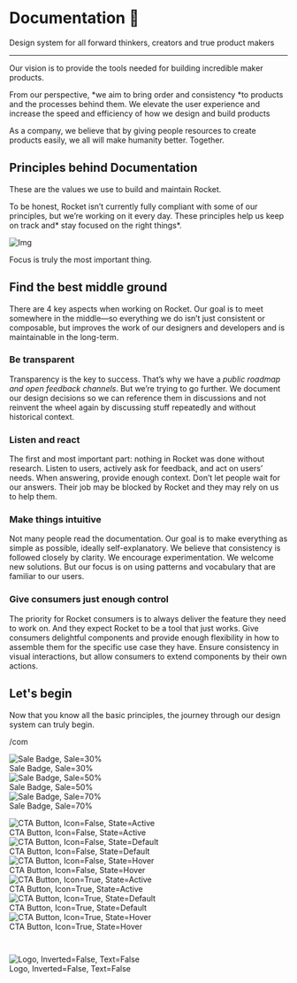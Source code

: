 
# Documentation 🚀

Design system for all forward thinkers, creators and true product makers

---

Our vision is to provide the tools needed for building incredible maker products.

From our perspective, *we aim to bring order and consistency *to products and the processes behind them. We elevate the user experience and increase the speed and efficiency of how we design and build products

As a company, we believe that by giving people resources to create products easily, we all will make humanity better. Together.

## Principles behind Documentation

These are the values we use to build and maintain Rocket.

To be honest, Rocket isn’t currently fully compliant with some of our principles, but we’re working on it every day. These principles help us keep on track and* stay focused on the right things*.

![Img](https://studio-assets.supernova.io/design-systems/14533/9289758a-6300-472a-bbc6-a57098081abf.jpeg?Expires=1990828800&Policy=eyJTdGF0ZW1lbnQiOlt7IlJlc291cmNlIjoiaHR0cHM6Ly9zdHVkaW8tYXNzZXRzLnN1cGVybm92YS5pby9kZXNpZ24tc3lzdGVtcy8xNDUzMy85Mjg5NzU4YS02MzAwLTQ3MmEtYmJjNi1hNTcwOTgwODFhYmYuanBlZyIsIkNvbmRpdGlvbiI6eyJEYXRlTGVzc1RoYW4iOnsiQVdTOkVwb2NoVGltZSI6MTk5MDgyODgwMH19fV19&Signature=E9DL6D-ZtS~4qaH18y5tnHC4gtpQUzZb85NmDFMuezn~MaWHPSumzBv6tXkxGqSgGyKh~9FaYnbfHkcJhU~4F~jdbuY70gbRxUpvnBtyCpz8o0mci-d2A9WoIZ3RGl11izD3c2WMfUaKhSaFlUw8cTGP-9vrqeUi58O2P4zYT9eAeyvOIFzQXgIgljhxiB9mIVU5a4j1vDL8ntJpagEZukKRskOgMrrB4LNQ-nRsvXFF7W5C5EkdoZPZf4jFxcQu2Yj6M9-bqNBXubYMsYYhEXqvqUOAnYVaE59E5PSSe43HKv2gp1ajSJ3ttHtTtCITO8Vyfh1FoTl03Z18ki8iZg__&Key-Pair-Id=APKAJGK34LCCAUR7N6LA)

Focus is truly the most important thing.

## Find the best middle ground

There are 4 key aspects when working on Rocket. Our goal is to meet somewhere in the middle—so everything we do isn’t just consistent or composable, but improves the work of our designers and developers and is maintainable in the long-term.

### Be transparent

Transparency is the key to success. That’s why we have a *public roadmap and open feedback channels*. But we’re trying to go further. We document our design decisions so we can reference them in discussions and not reinvent the wheel again by discussing stuff repeatedly and without historical context.

### Listen and react

The first and most important part: nothing in Rocket was done without research. Listen to users, actively ask for feedback, and act on users’ needs. When answering, provide enough context. Don’t let people wait for our answers. Their job may be blocked by Rocket and they may rely on us to help them.

### Make things intuitive

Not many people read the documentation. Our goal is to make everything as simple as possible, ideally self-explanatory. We believe that consistency is followed closely by clarity. We encourage experimentation. We welcome new solutions. But our focus is on using patterns and vocabulary that are familiar to our users.

### Give consumers just enough control

The priority for Rocket consumers is to always deliver the feature they need to work on. And they expect Rocket to be a tool that just works. Give consumers delightful components and provide enough flexibility in how to assemble them for the specific use case they have. Ensure consistency in visual interactions, but allow consumers to extend components by their own actions.

## Let's begin

Now that you know all the basic principles, the journey through our design system can truly begin.

/com

  
![Sale Badge, Sale=30%](https://studio-assets.supernova.io/design-systems/14533/0ba924d4-916b-4dfe-b830-c23bbf6a6ffe.png?Expires=1990828800&Policy=eyJTdGF0ZW1lbnQiOlt7IlJlc291cmNlIjoiaHR0cHM6Ly9zdHVkaW8tYXNzZXRzLnN1cGVybm92YS5pby9kZXNpZ24tc3lzdGVtcy8xNDUzMy8wYmE5MjRkNC05MTZiLTRkZmUtYjgzMC1jMjNiYmY2YTZmZmUucG5nIiwiQ29uZGl0aW9uIjp7IkRhdGVMZXNzVGhhbiI6eyJBV1M6RXBvY2hUaW1lIjoxOTkwODI4ODAwfX19XX0_&Signature=eWniNWlgmJB5XYQG4BUbPK~LmJmdMjvwyYzOX~7i5mWq40hw-Gapy9gML32AeJG2AX5UrygOURrJGLK5JxDiMxmM9~GK0aRFCKRgezYUxNYgAGQr6XOd57SnKqj9HV1NuFr-3MkPbMUIClfKJmicwZCUJsZkefOOeg7ObY7qg51HlM1XImi8ziLDVhPbU3Zqyyous3gDYuGu0qqgwcAEBm0dJrN~MLriwakax3EFYn3a33nHsHlFpspuiFnGzBc9Ix6wHTEdEReuA81dVauOBXVExKrVEBHJQi9jJ7iXr191sKJVHQbtAS51q-KULJ81zCHDfGap6ponAtEcsDxHwQ__&Key-Pair-Id=APKAJGK34LCCAUR7N6LA)  
Sale Badge, Sale=30%  
![Sale Badge, Sale=50%](https://studio-assets.supernova.io/design-systems/14533/8ff6b7d1-6d68-4c41-9361-e5f68e0fb39e.png?Expires=1990828800&Policy=eyJTdGF0ZW1lbnQiOlt7IlJlc291cmNlIjoiaHR0cHM6Ly9zdHVkaW8tYXNzZXRzLnN1cGVybm92YS5pby9kZXNpZ24tc3lzdGVtcy8xNDUzMy84ZmY2YjdkMS02ZDY4LTRjNDEtOTM2MS1lNWY2OGUwZmIzOWUucG5nIiwiQ29uZGl0aW9uIjp7IkRhdGVMZXNzVGhhbiI6eyJBV1M6RXBvY2hUaW1lIjoxOTkwODI4ODAwfX19XX0_&Signature=bUmwjHiWYP7VPic-jy2ZSgzzSi8aRPZBWm~bSsJpIe4Tb2BJ40MefxxKcVANJGT1Ca7yCopK6qTpHqVjtJJ2dHw3H95Up1FYrwsej9dEBLaNGr9eNepaI8cMsznRyHTWpV3WsCDqdL-If9TXKjM150ag2gaS7eALVtD-6UlN3ZWqFvNxShqfHd1YnRx2K3bqoPc7UpyNG9C2Ybo3oAg4mphS5WQXJxQ6NbxDqlROH9TtsB9eYacQqA3WP5TKpOVrlpR7JUW7qhcbbNFAUgSlDSiWsn891dz9lCdyzZYVBF~~4OACsTbbgQp95~1loHSKb3kbd6nrJjpq1MSvTDA4~A__&Key-Pair-Id=APKAJGK34LCCAUR7N6LA)  
Sale Badge, Sale=50%  
![Sale Badge, Sale=70%](https://studio-assets.supernova.io/design-systems/14533/498800a8-f0d5-4417-a90e-2c8d7f76aef8.png?Expires=1990828800&Policy=eyJTdGF0ZW1lbnQiOlt7IlJlc291cmNlIjoiaHR0cHM6Ly9zdHVkaW8tYXNzZXRzLnN1cGVybm92YS5pby9kZXNpZ24tc3lzdGVtcy8xNDUzMy80OTg4MDBhOC1mMGQ1LTQ0MTctYTkwZS0yYzhkN2Y3NmFlZjgucG5nIiwiQ29uZGl0aW9uIjp7IkRhdGVMZXNzVGhhbiI6eyJBV1M6RXBvY2hUaW1lIjoxOTkwODI4ODAwfX19XX0_&Signature=HsdZorx7JuRoYjnFqzbdFpWl09lARlakgn63GR~qLGHkpReZg6fE2V89lGD3iH~2vFdZuJ8XokEC3rJU6PKL7mrMznYB8BeanHHwW4UZ8prYypWyylBGrhNOHFZzbRDdr8006hBSrBo49w4LjFQGSFnjcxfenUJhBJg4EreCT0d4OlzGVyMPqfBz0U~VO030naWK9sC~~N-3G6f-Z3KKrWIpR1uVIjSNgIMU9yI8qxj~elmlorG0X0tlu8X2bP9bgoxxcdEo1EzQ8Eqb5-kXrgSDqG9mWOXinLTy2zsMgzXWACudVMEEYAAXNYvtxSGPENMDsx10~UNTNsqHGbHgqw__&Key-Pair-Id=APKAJGK34LCCAUR7N6LA)  
Sale Badge, Sale=70%  


  
![CTA Button, Icon=False, State=Active](https://studio-assets.supernova.io/design-systems/14533/3405142b-0275-4f31-af20-cc8ece99204f.png?Expires=1990828800&Policy=eyJTdGF0ZW1lbnQiOlt7IlJlc291cmNlIjoiaHR0cHM6Ly9zdHVkaW8tYXNzZXRzLnN1cGVybm92YS5pby9kZXNpZ24tc3lzdGVtcy8xNDUzMy8zNDA1MTQyYi0wMjc1LTRmMzEtYWYyMC1jYzhlY2U5OTIwNGYucG5nIiwiQ29uZGl0aW9uIjp7IkRhdGVMZXNzVGhhbiI6eyJBV1M6RXBvY2hUaW1lIjoxOTkwODI4ODAwfX19XX0_&Signature=E5iABq7Z5WHt5FXxrAygUUVlddRr2QvVcLEQS884B3bMmAoGAvXm9ai0-XUhmguH1qkUcNZq-Torm3tBE55Nc4U~h6ycxY~UGPbUwcXpGGiT9DvComzHJM1g2SYMLkKDRc20grRwQA~W~W1y9f7Wo0eIAtthSM8S-vosRAJ9QmiLF-YA2SwOB~DT4AkviTEhI4d1ZMvrW1LkoGZyZBq4r~4doDQjwvcDi4jp5T9~dfsNy2Io1yZcvfS878cU~MIJDA1ce8T3V~s-BxA0OEBnfb~Ri6EtYxMKs1uscZK7QJt8PbrbmsjHfmniO0D~OIU~vRdCC1kuYM4KaOaoy74qsA__&Key-Pair-Id=APKAJGK34LCCAUR7N6LA)  
CTA Button, Icon=False, State=Active  
![CTA Button, Icon=False, State=Default](https://studio-assets.supernova.io/design-systems/14533/b798830b-5736-4737-8ef1-3bad45794e5b.png?Expires=1990828800&Policy=eyJTdGF0ZW1lbnQiOlt7IlJlc291cmNlIjoiaHR0cHM6Ly9zdHVkaW8tYXNzZXRzLnN1cGVybm92YS5pby9kZXNpZ24tc3lzdGVtcy8xNDUzMy9iNzk4ODMwYi01NzM2LTQ3MzctOGVmMS0zYmFkNDU3OTRlNWIucG5nIiwiQ29uZGl0aW9uIjp7IkRhdGVMZXNzVGhhbiI6eyJBV1M6RXBvY2hUaW1lIjoxOTkwODI4ODAwfX19XX0_&Signature=iOHOYa--WXCoJZXlzjGTbhoLWmTRnduwrdA8EOeSAb6SFb73ZmGMOUuYfUbecI5kA5sC~b-ltkDGjuIVP8nytV1fUHVMgV3klz52NeaoRGSo8-sfLYlV0b40mjKtW8MXa2t5TvM~ngnW~~ryhMCfVQScB9DNnfylXopLvYnqOiucDopitk9JpDSLS3fPVEs3A-kp6cQcV5wGr5HSsaAzDbZ9gS1BVUm0FZv6uDZXUsw7Y1gpMa8S~R5542bsJzQDvcNwjeShg~GhJwAkDagvQ4cFYfCzKyBroaQ4agCFM2NtHNtTWYBGc-JlY1zFXLEDAvTDiAsUlW~hJgypcmy7hA__&Key-Pair-Id=APKAJGK34LCCAUR7N6LA)  
CTA Button, Icon=False, State=Default  
![CTA Button, Icon=False, State=Hover](https://studio-assets.supernova.io/design-systems/14533/37407e0f-a99e-443a-94c6-a862e629c4a4.png?Expires=1990828800&Policy=eyJTdGF0ZW1lbnQiOlt7IlJlc291cmNlIjoiaHR0cHM6Ly9zdHVkaW8tYXNzZXRzLnN1cGVybm92YS5pby9kZXNpZ24tc3lzdGVtcy8xNDUzMy8zNzQwN2UwZi1hOTllLTQ0M2EtOTRjNi1hODYyZTYyOWM0YTQucG5nIiwiQ29uZGl0aW9uIjp7IkRhdGVMZXNzVGhhbiI6eyJBV1M6RXBvY2hUaW1lIjoxOTkwODI4ODAwfX19XX0_&Signature=G0t9CRJBLpoeRE2~bz0XStRwFEaWciToMteMBqu2jVYobSUyZQQ7lLZZmXgOUXfAdH4h1GH15hk-Rvxcw8BAXRMziEuhqW7CQD~~NBYWtsbOGnSRVPGAt9VuiWp8K8-wKTUu8DiSWi~kXJL5hA6Qq42qNfIJyW1qnD8tDCEII9hN8gXntrV0nfcqVDWJsJBGOyPFWUqqH5gVU8MOQLbvyO6a90YP4t6Ac0zuZHGjzudiwJLajCM6dzfQ6RWzDTH93YmUV4IZEz5fIBE2kWwjNOBPsMeI1bwGHvdlPfxjCXy9CQ5RDdTmg4BUSC4JbomhZu8BxAcLHewXoBZdzjsPbA__&Key-Pair-Id=APKAJGK34LCCAUR7N6LA)  
CTA Button, Icon=False, State=Hover  
![CTA Button, Icon=True, State=Active](https://studio-assets.supernova.io/design-systems/14533/d91cf54e-ac5f-47c0-ad1f-f8eb8998244c.png?Expires=1990828800&Policy=eyJTdGF0ZW1lbnQiOlt7IlJlc291cmNlIjoiaHR0cHM6Ly9zdHVkaW8tYXNzZXRzLnN1cGVybm92YS5pby9kZXNpZ24tc3lzdGVtcy8xNDUzMy9kOTFjZjU0ZS1hYzVmLTQ3YzAtYWQxZi1mOGViODk5ODI0NGMucG5nIiwiQ29uZGl0aW9uIjp7IkRhdGVMZXNzVGhhbiI6eyJBV1M6RXBvY2hUaW1lIjoxOTkwODI4ODAwfX19XX0_&Signature=NWLgjlk~ldyre7eDdPbh2n4pcp2fC~SXJwJ-WGszQxk50LHaf2WzCnATglrfmjuPw8NuieKp8e1Uc71flNHQ~ll~X8B98F-M5reCP16KXFQFRLdWpDsRPAf~wo5jCBGoRzZ~XoYhYIrF6Y6wkS408nFgojryPfYxV5pcEcb-w2ZWs8aiu2V6A4ssRxqyv0pCl1Man0ogLb1gNq2bsmaLRaGkoMMeWxoJSyMSdav0IcxOm4QNFtTmOw7Kadt2wHxreUL2aNyp2ZonHy-jIkauPiWBafGW3tSpM2LWJnCVWMVc6k2sJMxGuy9hbDjWP8qPlXbIizVNRYlFn0H2swGP5A__&Key-Pair-Id=APKAJGK34LCCAUR7N6LA)  
CTA Button, Icon=True, State=Active  
![CTA Button, Icon=True, State=Default](https://studio-assets.supernova.io/design-systems/14533/942387cd-8c37-4f7b-8987-528af43fb9ee.png?Expires=1990828800&Policy=eyJTdGF0ZW1lbnQiOlt7IlJlc291cmNlIjoiaHR0cHM6Ly9zdHVkaW8tYXNzZXRzLnN1cGVybm92YS5pby9kZXNpZ24tc3lzdGVtcy8xNDUzMy85NDIzODdjZC04YzM3LTRmN2ItODk4Ny01MjhhZjQzZmI5ZWUucG5nIiwiQ29uZGl0aW9uIjp7IkRhdGVMZXNzVGhhbiI6eyJBV1M6RXBvY2hUaW1lIjoxOTkwODI4ODAwfX19XX0_&Signature=chINotNRmD40e4xtMh7k~NvsWAqw4DGSCU8AQF-ZEHJ67IdEVDyvxidTqjS5ZZAAfj2iXrXmHCJLZiRX9JkcCUWIExkvoyJsnuaLcj3L8R4HcbHe0Oo-0zAck0tI9ztUnlOd2OULsmATzwZBgm4X3-95pMn3YveJa-gsiYREYOkzjyKkMH30SPZhbJo5ZbE8Bk3YopIno5wWLPESmv0bcKANB6FFRclklpCzBZAWVPuxyue0zht7E6cLtTw6CoD4YCT3AfH2UU8cjcV9pagD1xJG55NWQcxgTz~IdQ7uMYusXKB-zPlSiLy5ZTZbV6E0z9zXuDD0FzTzyJrnEkMY9A__&Key-Pair-Id=APKAJGK34LCCAUR7N6LA)  
CTA Button, Icon=True, State=Default  
![CTA Button, Icon=True, State=Hover](https://studio-assets.supernova.io/design-systems/14533/59b98631-0076-4b92-b36d-09a991be65f4.png?Expires=1990828800&Policy=eyJTdGF0ZW1lbnQiOlt7IlJlc291cmNlIjoiaHR0cHM6Ly9zdHVkaW8tYXNzZXRzLnN1cGVybm92YS5pby9kZXNpZ24tc3lzdGVtcy8xNDUzMy81OWI5ODYzMS0wMDc2LTRiOTItYjM2ZC0wOWE5OTFiZTY1ZjQucG5nIiwiQ29uZGl0aW9uIjp7IkRhdGVMZXNzVGhhbiI6eyJBV1M6RXBvY2hUaW1lIjoxOTkwODI4ODAwfX19XX0_&Signature=S1obOcG3R52PupJr6kb8B3Yfe4Aj~V2h80INHbP29Sn~EgznOFmnVpOhe4fg2ZKz7j~RWmm63~gT7UIw8Lo1lQmdgXb4pQmCeNJDhXBR7WC9NCtW8H-CTKyZr0UduzlrKAc0ffI0CPhpHDyA93GpFyQUfnyjZKTDVUAbN2ycI0M9HCISxWWk4MGt~L7o4oFPO0EAAzyXHYDBtGifjG5pgAWHeth5jgEiIVmgVzXqKRjOoXk1lB1ef1EGtX2QdLoE4vugblwKNwEELIb57MAiKjhR6szyxhqXmhp-hxUWGZdkehw5mmP68IzVP~kOAPPd3RShzd-q8J0tPJYo8m1KgA__&Key-Pair-Id=APKAJGK34LCCAUR7N6LA)  
CTA Button, Icon=True, State=Hover  


```javascript  
  
```

  
![Logo, Inverted=False, Text=False](https://studio-assets.supernova.io/design-systems/14533/6d6f739d-3241-4bd5-b101-13affad2f086.png?Expires=1990828800&Policy=eyJTdGF0ZW1lbnQiOlt7IlJlc291cmNlIjoiaHR0cHM6Ly9zdHVkaW8tYXNzZXRzLnN1cGVybm92YS5pby9kZXNpZ24tc3lzdGVtcy8xNDUzMy82ZDZmNzM5ZC0zMjQxLTRiZDUtYjEwMS0xM2FmZmFkMmYwODYucG5nIiwiQ29uZGl0aW9uIjp7IkRhdGVMZXNzVGhhbiI6eyJBV1M6RXBvY2hUaW1lIjoxOTkwODI4ODAwfX19XX0_&Signature=RBOUbUbWgYKZYB5qXCRfDvlfOiIbBsOy5K9GdFm-DzocJvAQCIMKEQs5xVqbbrspKcXK6D9QRkwUS~1c-dg19mnNAE~9QfXxGcdvrxrde6LgmCyvwfD7jPxN29-qDCJDh8F4dYSGRhQeAcJ38ohUTo~Y1V-BUIBLQtCOfPh~LSQj6fjjCQ-vEgonV5GqL4XbdahnbgRuFJFwQdgjNyPkcafiYEtIBelXBs2GkGyrXUvSx5mAzHt1ONplzS7UsPKiwvUgxx-KLEW9xyym6GFAayJBCbnDYA8DQgd~7RDrajAMMdLXNvZT7tLMhNhai8cHqTd2m6jNwyqH9mAqtGj1wA__&Key-Pair-Id=APKAJGK34LCCAUR7N6LA)  
Logo, Inverted=False, Text=False  


  
  
